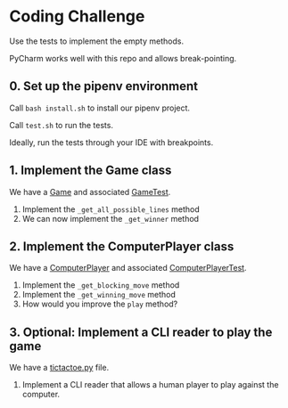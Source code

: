 # Coding Challenge

Use the tests to implement the empty methods.

PyCharm works well with this repo and allows break-pointing.

## 0. Set up the pipenv environment

Call `bash install.sh` to install our pipenv project.

Call `test.sh` to run the tests.

Ideally, run the tests through your IDE with breakpoints.

## 1. Implement the Game class

We have a [Game](src/game.py) and associated [GameTest](tests/test_game.py).

1. Implement the `_get_all_possible_lines` method
2. We can now implement the `_get_winner` method

## 2. Implement the ComputerPlayer class

We have a [ComputerPlayer](src/computer_player.py) and associated [ComputerPlayerTest](tests/test_computer_player.py).

1. Implement the `_get_blocking_move` method
2. Implement the `_get_winning_move` method
3. How would you improve the `play` method?

## 3. Optional: Implement a CLI reader to play the game

We have a [tictactoe.py](/tictactoe.py) file.

1. Implement a CLI reader that allows a human player to play against the computer.

